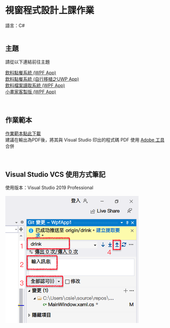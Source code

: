 <h1> 視窗程式設計上課作業 </h1>
語言：C#
<br><br>
<h2>主題</h2>
<pre>請從以下連結前往主題</pre>
<a href="https://github.com/iambjlu/CS_Class/tree/master/drink"> 飲料點餐系統 (WPF App) </a><br>
<a href="https://github.com/iambjlu/CS_Class/tree/master/drink_UWP"> 飲料點餐系統 (自行移植之UWP App) </a><br>
<a href="https://github.com/iambjlu/CS_Class/tree/master/Wpf_File"> 飲料檔案讀取系統 (WPF App) </a><br>
<a href="https://github.com/iambjlu/CS_Class/tree/master/Wpf_Paint"> 小畫家客製版 (WPF App) </a><br>
<br><br>
<h2>作業範本</h2>
<a href="https://github.com/iambjlu/CS_class/raw/master/Readme_src/1101020.docx" target="_blank" download>作業範本點此下載</a><br>
建議在輸出為PDF後，將其與 Visual Studio 印出的程式碼 PDF 使用 <a href="https://www.adobe.com/tw/acrobat/online/merge-pdf.html" target="_blank">Adobe 工具</a> 合併
<br><br><br>
<h2>Visual Studio VCS 使用方式筆記</h2>
使用版本：Visual Studio 2019 Professional<br><br>
<img src="https://github.com/iambjlu/CS_class/blob/master/Readme_src/vcs_guide_1100928.png?raw=true"></img>
